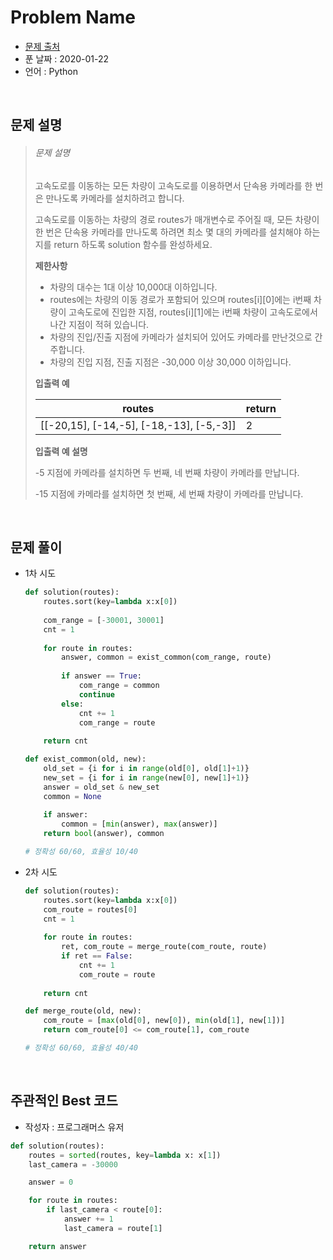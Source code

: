 # Problem Name

* [문제 출처](https://programmers.co.kr/learn/courses/30/lessons/42884?language=python3)
* 푼 날짜 : 2020-01-22
* 언어 : Python



<br>

## 문제 설명

> ###### 문제 설명
>
> 고속도로를 이동하는 모든 차량이 고속도로를 이용하면서 단속용 카메라를 한 번은 만나도록 카메라를 설치하려고 합니다.
>
> 고속도로를 이동하는 차량의 경로 routes가 매개변수로 주어질 때, 모든 차량이 한 번은 단속용 카메라를 만나도록 하려면 최소 몇 대의 카메라를 설치해야 하는지를 return 하도록 solution 함수를 완성하세요.
>
> **제한사항**
>
> - 차량의 대수는 1대 이상 10,000대 이하입니다.
>- routes에는 차량의 이동 경로가 포함되어 있으며 routes[i][0]에는 i번째 차량이 고속도로에 진입한 지점, routes[i][1]에는 i번째 차량이 고속도로에서 나간 지점이 적혀 있습니다.
> - 차량의 진입/진출 지점에 카메라가 설치되어 있어도 카메라를 만난것으로 간주합니다.
>- 차량의 진입 지점, 진출 지점은 -30,000 이상 30,000 이하입니다.
> 
>**입출력 예**
> 
>| routes                                   | return |
> | ---------------------------------------- | ------ |
> | [[-20,15], [-14,-5], [-18,-13], [-5,-3]] | 2      |
> 
> **입출력 예 설명**
>
> -5 지점에 카메라를 설치하면 두 번째, 네 번째 차량이 카메라를 만납니다.
>
> -15 지점에 카메라를 설치하면 첫 번째, 세 번째 차량이 카메라를 만납니다.



<br>

## 문제 풀이

* 1차 시도

  ```python
  def solution(routes):
      routes.sort(key=lambda x:x[0])
      
      com_range = [-30001, 30001]
      cnt = 1
      
      for route in routes:
          answer, common = exist_common(com_range, route)
          
          if answer == True:
              com_range = common
              continue
          else:
              cnt += 1
              com_range = route
      
      return cnt
  
  def exist_common(old, new):
      old_set = {i for i in range(old[0], old[1]+1)}
      new_set = {i for i in range(new[0], new[1]+1)}
      answer = old_set & new_set
      common = None
      
      if answer:
          common = [min(answer), max(answer)]
      return bool(answer), common
  
  # 정확성 60/60, 효율성 10/40
  ```

* 2차 시도

  ```python
  def solution(routes):
      routes.sort(key=lambda x:x[0]) 
      com_route = routes[0]
      cnt = 1
      
      for route in routes:
          ret, com_route = merge_route(com_route, route)
          if ret == False:
              cnt += 1
              com_route = route
              
      return cnt
  
  def merge_route(old, new):
      com_route = [max(old[0], new[0]), min(old[1], new[1])]
      return com_route[0] <= com_route[1], com_route
  
  # 정확성 60/60, 효율성 40/40
  ```
  



<br>

## 주관적인 Best 코드

* 작성자 : 프로그래머스 유저

```python
def solution(routes):
    routes = sorted(routes, key=lambda x: x[1])
    last_camera = -30000

    answer = 0

    for route in routes:
        if last_camera < route[0]:
            answer += 1
            last_camera = route[1]

    return answer
```

